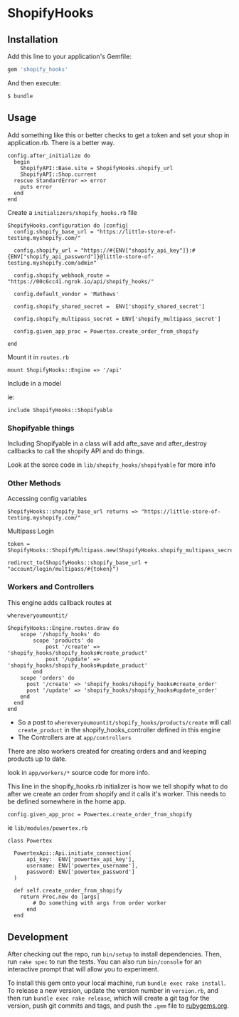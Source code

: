 # ShopifyHooks



## Installation

Add this line to your application's Gemfile:

```ruby
gem 'shopify_hooks'
```

And then execute:

    $ bundle

## Usage

Add something like this or better checks to get a token and set your shop in application.rb. There is a better way.

    config.after_initialize do
      begin
        ShopifyAPI::Base.site = ShopifyHooks.shopify_url
        ShopifyAPI::Shop.current
      rescue StandardError => error
        puts error
      end
    end

Create a `initializers/shopify_hooks.rb` file

```
ShopifyHooks.configuration do |config|
  config.shopify_base_url = "https://little-store-of-testing.myshopify.com/"
  
  config.shopify_url = "https://#{ENV["shopify_api_key"]}:#{ENV["shopify_api_password"]}@little-store-of-testing.myshopify.com/admin"
  
  config.shopify_webhook_route = "https://00c6cc41.ngrok.io/api/shopify_hooks/"
  
  config.default_vendor = 'Mathews'
  
  config.shopify_shared_secret =  ENV['shopify_shared_secret']
  
  config.shopify_multipass_secret = ENV['shopify_multipass_secret']
  
  config.given_app_proc = Powertex.create_order_from_shopify
  
end   
```

Mount it  in `routes.rb`

	mount ShopifyHooks::Engine => '/api'
	
Include in a model 

ie: 

	include ShopifyHooks::Shopifyable	
	
### Shopifyable things

Including Shopifyable in a class will add afte_save and after_destroy callbacks to call the shopify API and do things. 

Look at the sorce code in `lib/shopify_hooks/shopifyable` for more info


### Other Methods

Accessing config variables

	ShopifyHooks::shopify_base_url returns => "https://little-store-of-testing.myshopify.com/"
	
Multipass Login 

	token = ShopifyHooks::ShopifyMultipass.new(ShopifyHooks.shopify_multipass_secret).generate_token({email:current_user.email})	

	redirect_to(ShopifyHooks::shopify_base_url + "account/login/multipass/#{token}")
	 


### Workers and Controllers 

This engine adds callback routes at 

	whereveryoumountit/ 
	
	ShopifyHooks::Engine.routes.draw do
  		scope '/shopify_hooks' do
	    	scope 'products' do
    			post '/create' => 'shopify_hooks/shopify_hooks#create_product'
		      	post '/update' => 'shopify_hooks/shopify_hooks#update_product'
	    	end
	    scope 'orders' do
    	  post '/create' => 'shopify_hooks/shopify_hooks#create_order'
	      post '/update' => 'shopify_hooks/shopify_hooks#update_order'
    	end
	  end
	end
	
* So a post to `whereveryoumountit/shopify_hooks/products/create` will call `create_product` in the shopify_hooks_controller defined in this engine 
* The Controllers are at `app/controllers`

There are also workers created for creating orders and and keeping products up to date.

look in `app/workers/*` source code for more info.

This line in the shopify_hooks.rb initializer is how we tell shopify what to do after we create an order from shopify and it calls it's worker. This needs to be defined somewhere in the home app.

	config.given_app_proc = Powertex.create_order_from_shopify
	
ie `lib/modules/powertex.rb`

	class Powertex

	  PowertexApi::Api.initiate_connection(
    	  api_key:  ENV['powertex_api_key'],
	      username: ENV['powertex_username'],
    	  password: ENV['powertex_password']
	  )

	  def self.create_order_from_shopify
    	return Proc.new do |args|
			# Do something with args from order worker 
		  end
	  end

## Development

After checking out the repo, run `bin/setup` to install dependencies. Then, run `rake spec` to run the tests. You can also run `bin/console` for an interactive prompt that will allow you to experiment.

To install this gem onto your local machine, run `bundle exec rake install`. To release a new version, update the version number in `version.rb`, and then run `bundle exec rake release`, which will create a git tag for the version, push git commits and tags, and push the `.gem` file to [rubygems.org](https://rubygems.org).
